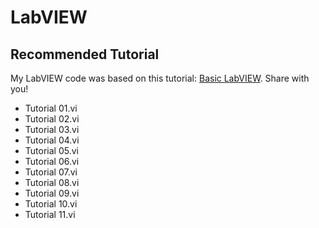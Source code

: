 # LabVIEW
## Recommended Tutorial
My LabVIEW code was based on this tutorial: [Basic LabVIEW](http://k12lab-support-pages.s3.amazonaws.com/lvbasichome1.html). Share with you!
- Tutorial 01.vi
- Tutorial 02.vi
- Tutorial 03.vi
- Tutorial 04.vi
- Tutorial 05.vi
- Tutorial 06.vi
- Tutorial 07.vi
- Tutorial 08.vi
- Tutorial 09.vi
- Tutorial 10.vi
- Tutorial 11.vi
